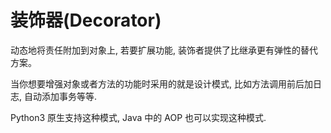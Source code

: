 # 装饰器(Decorator)

动态地将责任附加到对象上, 若要扩展功能, 装饰者提供了比继承更有弹性的替代方案。


当你想要增强对象或者方法的功能时采用的就是设计模式, 比如方法调用前后加日志, 自动添加事务等等.

Python3 原生支持这种模式,  Java 中的 AOP 也可以实现这种模式.
